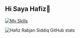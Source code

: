 ## Hi Saya Hafiz👋

<!--
**Hfzrbjnsddq/Hfzrbjnsddq** is a ✨ _special_ ✨ repository because its `README.md` (this file) appears on your GitHub profile.

Here are some ideas to get you started:

- 🔭 I’m currently working on ...
- 🌱 I’m currently learning ...
- 👯 I’m looking to collaborate on ...
- 🤔 I’m looking for help with ...
- 💬 Ask me about ...
- 📫 How to reach me: ...
- 😄 Pronouns: ...
- ⚡ Fun fact: ...
-->


[![My Skills](https://skillicons.dev/icons?i=js,html,css,php,laravel,python,mysql)](https://skillicons.dev)

![Hafiz Rabjan Siddiq GitHub stats](https://github-readme-stats.vercel.app/api?username=Hfzrbjnsddq&show_icons=true&theme=radical)
